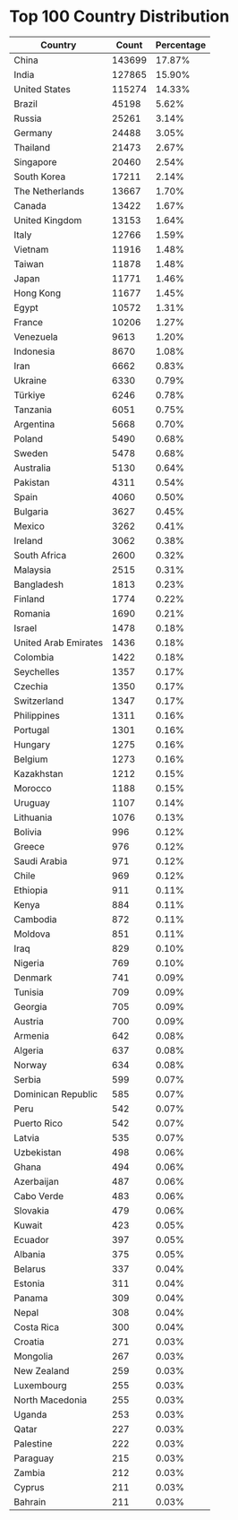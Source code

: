 # Top 100 Country Distribution
| Country | Count | Percentage |
|----|----|----|
| China | 143699 | 17.87% |
| India | 127865 | 15.90% |
| United States | 115274 | 14.33% |
| Brazil | 45198 | 5.62% |
| Russia | 25261 | 3.14% |
| Germany | 24488 | 3.05% |
| Thailand | 21473 | 2.67% |
| Singapore | 20460 | 2.54% |
| South Korea | 17211 | 2.14% |
| The Netherlands | 13667 | 1.70% |
| Canada | 13422 | 1.67% |
| United Kingdom | 13153 | 1.64% |
| Italy | 12766 | 1.59% |
| Vietnam | 11916 | 1.48% |
| Taiwan | 11878 | 1.48% |
| Japan | 11771 | 1.46% |
| Hong Kong | 11677 | 1.45% |
| Egypt | 10572 | 1.31% |
| France | 10206 | 1.27% |
| Venezuela | 9613 | 1.20% |
| Indonesia | 8670 | 1.08% |
| Iran | 6662 | 0.83% |
| Ukraine | 6330 | 0.79% |
| Türkiye | 6246 | 0.78% |
| Tanzania | 6051 | 0.75% |
| Argentina | 5668 | 0.70% |
| Poland | 5490 | 0.68% |
| Sweden | 5478 | 0.68% |
| Australia | 5130 | 0.64% |
| Pakistan | 4311 | 0.54% |
| Spain | 4060 | 0.50% |
| Bulgaria | 3627 | 0.45% |
| Mexico | 3262 | 0.41% |
| Ireland | 3062 | 0.38% |
| South Africa | 2600 | 0.32% |
| Malaysia | 2515 | 0.31% |
| Bangladesh | 1813 | 0.23% |
| Finland | 1774 | 0.22% |
| Romania | 1690 | 0.21% |
| Israel | 1478 | 0.18% |
| United Arab Emirates | 1436 | 0.18% |
| Colombia | 1422 | 0.18% |
| Seychelles | 1357 | 0.17% |
| Czechia | 1350 | 0.17% |
| Switzerland | 1347 | 0.17% |
| Philippines | 1311 | 0.16% |
| Portugal | 1301 | 0.16% |
| Hungary | 1275 | 0.16% |
| Belgium | 1273 | 0.16% |
| Kazakhstan | 1212 | 0.15% |
| Morocco | 1188 | 0.15% |
| Uruguay | 1107 | 0.14% |
| Lithuania | 1076 | 0.13% |
| Bolivia | 996 | 0.12% |
| Greece | 976 | 0.12% |
| Saudi Arabia | 971 | 0.12% |
| Chile | 969 | 0.12% |
| Ethiopia | 911 | 0.11% |
| Kenya | 884 | 0.11% |
| Cambodia | 872 | 0.11% |
| Moldova | 851 | 0.11% |
| Iraq | 829 | 0.10% |
| Nigeria | 769 | 0.10% |
| Denmark | 741 | 0.09% |
| Tunisia | 709 | 0.09% |
| Georgia | 705 | 0.09% |
| Austria | 700 | 0.09% |
| Armenia | 642 | 0.08% |
| Algeria | 637 | 0.08% |
| Norway | 634 | 0.08% |
| Serbia | 599 | 0.07% |
| Dominican Republic | 585 | 0.07% |
| Peru | 542 | 0.07% |
| Puerto Rico | 542 | 0.07% |
| Latvia | 535 | 0.07% |
| Uzbekistan | 498 | 0.06% |
| Ghana | 494 | 0.06% |
| Azerbaijan | 487 | 0.06% |
| Cabo Verde | 483 | 0.06% |
| Slovakia | 479 | 0.06% |
| Kuwait | 423 | 0.05% |
| Ecuador | 397 | 0.05% |
| Albania | 375 | 0.05% |
| Belarus | 337 | 0.04% |
| Estonia | 311 | 0.04% |
| Panama | 309 | 0.04% |
| Nepal | 308 | 0.04% |
| Costa Rica | 300 | 0.04% |
| Croatia | 271 | 0.03% |
| Mongolia | 267 | 0.03% |
| New Zealand | 259 | 0.03% |
| Luxembourg | 255 | 0.03% |
| North Macedonia | 255 | 0.03% |
| Uganda | 253 | 0.03% |
| Qatar | 227 | 0.03% |
| Palestine | 222 | 0.03% |
| Paraguay | 215 | 0.03% |
| Zambia | 212 | 0.03% |
| Cyprus | 211 | 0.03% |
| Bahrain | 211 | 0.03% |
